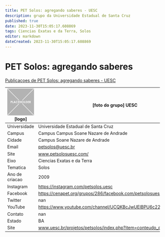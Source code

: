 ```yaml
---
title: PET Solos: agregando saberes - UESC
description: grupo da Universidade Estadual de Santa Cruz
published: true
date: 2023-11-30T15:05:17.608869
tags: Ciencias Exatas e da Terra, Solos
editor: markdown
dateCreated: 2023-11-30T15:05:17.608869
---
```


# PET Solos: agregando saberes

[Publicacoes de PET Solos: agregando saberes - UESC](/atividade/274PETSolosagregandosaberesUESC/feed)

| ![placeholder.png](/placeholder.png) [logo] | [foto do grupo] UESC         |
| ------------------------------------------- | ------------------------------------------------- |
| Universidade                                | Universidade Estadual de Santa Cruz      |
| Campus                                      | Campus Campus Soane Nazare de Andrade            |
| Cidade                                      | Campus Soane Nazare de Andrade             |
| Email                                       | petsolos@uesc.br             |
| Site                                        | www.petsolosuesc.com/              |
| Eixo                                        | Ciencias Exatas e da Terra              |
| Tematica                                    | Solos          |
| Ano de criacao                              | 2009        |
| Instagram                                   | https://instagram.com/petsolos.uesc         |
| Facebook                                    | https://cenapet.org/grupos/286/facebook.com/petsolosuesc/          |
| Twitter                                     | nan           |
| YouTube                                     | https://www.youtube.com/channel/UCQKBcJwUEIBPU6c22ZrIgtA/featured           |
| Contato                                     | nan         |
| Estado                                      |  BA            |
| Site                                        | www.uesc.br/projetos/petsolos/index.php?item=conteudo_projetos.php |
